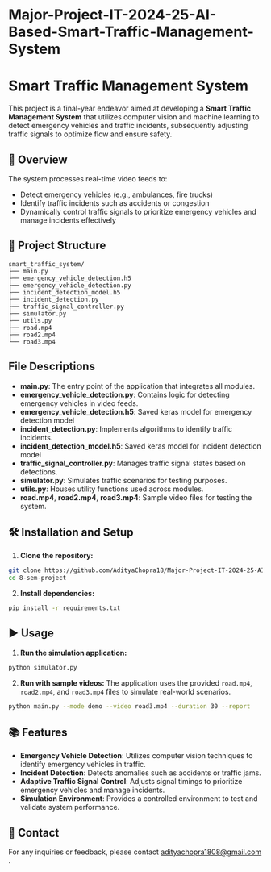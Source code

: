 # Major-Project-IT-2024-25-AI-Based-Smart-Traffic-Management-System
# Smart Traffic Management System

This project is a final-year endeavor aimed at developing a **Smart Traffic Management System** that utilizes computer vision and machine learning to detect emergency vehicles and traffic incidents, subsequently adjusting traffic signals to optimize flow and ensure safety.

## 🚦 Overview

The system processes real-time video feeds to:
* Detect emergency vehicles (e.g., ambulances, fire trucks)
* Identify traffic incidents such as accidents or congestion
* Dynamically control traffic signals to prioritize emergency vehicles and manage incidents effectively

## 📁 Project Structure

```
smart_traffic_system/
├── main.py
├── emergency_vehicle_detection.h5
├── emergency_vehicle_detection.py
├── incident_detection_model.h5
├── incident_detection.py
├── traffic_signal_controller.py
├── simulator.py
├── utils.py
├── road.mp4
├── road2.mp4
└── road3.mp4
```

## File Descriptions
* **main.py**: The entry point of the application that integrates all modules.
* **emergency_vehicle_detection.py**: Contains logic for detecting emergency vehicles in video feeds.
* **emergency_vehicle_detection.h5**: Saved keras model for emergency detection model
* **incident_detection.py**: Implements algorithms to identify traffic incidents.
* **incident_detection_model.h5**: Saved keras model for incident detection model
* **traffic_signal_controller.py**: Manages traffic signal states based on detections.
* **simulator.py**: Simulates traffic scenarios for testing purposes.
* **utils.py**: Houses utility functions used across modules.
* **road.mp4**, **road2.mp4**, **road3.mp4**: Sample video files for testing the system.

## 🛠️ Installation and Setup

1. **Clone the repository:**

```bash
git clone https://github.com/AdityaChopra18/Major-Project-IT-2024-25-AI-Based-Smart-Traffic-Management-System.git
cd 8-sem-project
```

2. **Install dependencies:**

```bash
pip install -r requirements.txt
```

## ▶️ Usage

1. **Run the simulation application:**

```bash
python simulator.py
```

2. **Run with sample videos:**
   The application uses the provided `road.mp4`, `road2.mp4`, and `road3.mp4` files to simulate real-world scenarios.


```bash
python main.py --mode demo --video road3.mp4 --duration 30 --report
```

## 📚 Features

* **Emergency Vehicle Detection**: Utilizes computer vision techniques to identify emergency vehicles in traffic.
* **Incident Detection**: Detects anomalies such as accidents or traffic jams.
* **Adaptive Traffic Signal Control**: Adjusts signal timings to prioritize emergency vehicles and manage incidents.
* **Simulation Environment**: Provides a controlled environment to test and validate system performance.


## 📧 Contact

For any inquiries or feedback, please contact adityachopra1808@gmail.com .
